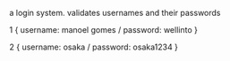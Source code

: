 a login system. validates usernames and their passwords

1 {
  username: manoel gomes
  /
  password: wellinto
}

2 {
  username: osaka
  /
  password: osaka1234
}
